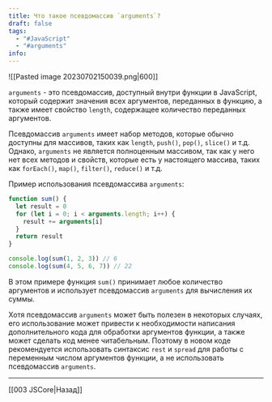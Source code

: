 ```yaml
---
title: Что такое псевдомассив `arguments`?
draft: false
tags:
  - "#JavaScript"
  - "#arguments"
info:
---
```

![[Pasted image 20230702150039.png|600]]

`arguments` - это псевдомассив, доступный внутри функции в JavaScript, который содержит значения всех аргументов, переданных в функцию, а также имеет свойство `length`, содержащее количество переданных аргументов.

Псевдомассив `arguments` имеет набор методов, которые обычно доступны для массивов, таких как `length`, `push()`, `pop()`, `slice()` и т.д. Однако, `arguments` не является полноценным массивом, так как у него нет всех методов и свойств, которые есть у настоящего массива, таких как `forEach()`, `map()`, `filter()`, `reduce()` и т.д.

Пример использования псевдомассива `arguments`:

```javascript
function sum() {
  let result = 0
  for (let i = 0; i < arguments.length; i++) {
    result += arguments[i]
  }
  return result
}

console.log(sum(1, 2, 3)) // 6
console.log(sum(4, 5, 6, 7)) // 22
```

В этом примере функция `sum()` принимает любое количество аргументов и использует псевдомассив `arguments` для вычисления их суммы.

Хотя псевдомассив `arguments` может быть полезен в некоторых случаях, его использование может привести к необходимости написания дополнительного кода для обработки аргументов функции, а также может сделать код менее читабельным. Поэтому в новом коде рекомендуется использовать синтаксис `rest` и `spread` для работы с переменным числом аргументов функции, а не использовать псевдомассив `arguments`.

---

[[003 JSCore|Назад]]